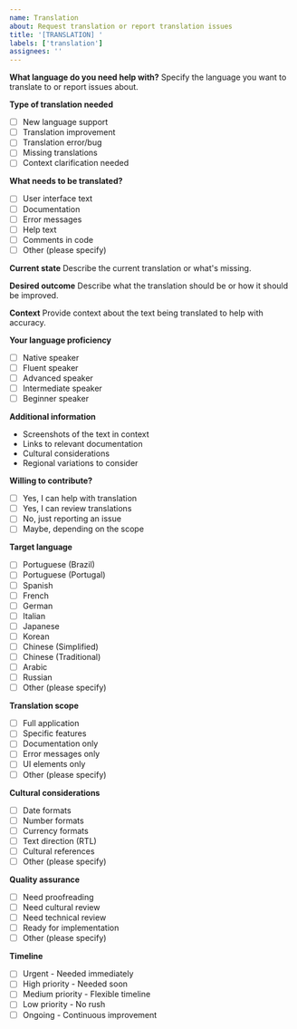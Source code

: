 ```yaml
---
name: Translation
about: Request translation or report translation issues
title: '[TRANSLATION] '
labels: ['translation']
assignees: ''
---
```


**What language do you need help with?**
Specify the language you want to translate to or report issues about.

**Type of translation needed**
- [ ] New language support
- [ ] Translation improvement
- [ ] Translation error/bug
- [ ] Missing translations
- [ ] Context clarification needed

**What needs to be translated?**
- [ ] User interface text
- [ ] Documentation
- [ ] Error messages
- [ ] Help text
- [ ] Comments in code
- [ ] Other (please specify)

**Current state**
Describe the current translation or what's missing.

**Desired outcome**
Describe what the translation should be or how it should be improved.

**Context**
Provide context about the text being translated to help with accuracy.

**Your language proficiency**
- [ ] Native speaker
- [ ] Fluent speaker
- [ ] Advanced speaker
- [ ] Intermediate speaker
- [ ] Beginner speaker

**Additional information**
- Screenshots of the text in context
- Links to relevant documentation
- Cultural considerations
- Regional variations to consider

**Willing to contribute?**
- [ ] Yes, I can help with translation
- [ ] Yes, I can review translations
- [ ] No, just reporting an issue
- [ ] Maybe, depending on the scope

**Target language**
- [ ] Portuguese (Brazil)
- [ ] Portuguese (Portugal)
- [ ] Spanish
- [ ] French
- [ ] German
- [ ] Italian
- [ ] Japanese
- [ ] Korean
- [ ] Chinese (Simplified)
- [ ] Chinese (Traditional)
- [ ] Arabic
- [ ] Russian
- [ ] Other (please specify)

**Translation scope**
- [ ] Full application
- [ ] Specific features
- [ ] Documentation only
- [ ] Error messages only
- [ ] UI elements only
- [ ] Other (please specify)

**Cultural considerations**
- [ ] Date formats
- [ ] Number formats
- [ ] Currency formats
- [ ] Text direction (RTL)
- [ ] Cultural references
- [ ] Other (please specify)

**Quality assurance**
- [ ] Need proofreading
- [ ] Need cultural review
- [ ] Need technical review
- [ ] Ready for implementation
- [ ] Other (please specify)

**Timeline**
- [ ] Urgent - Needed immediately
- [ ] High priority - Needed soon
- [ ] Medium priority - Flexible timeline
- [ ] Low priority - No rush
- [ ] Ongoing - Continuous improvement
